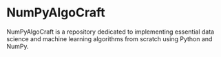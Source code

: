 # NumPyAlgoCraft
NumPyAlgoCraft is a repository dedicated to implementing essential data science and machine learning algorithms from scratch using Python and NumPy.
